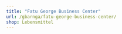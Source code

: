 ```yaml
---
title: "Fatu George Business Center"
url: /gbarnga/fatu-george-business-center/
shop: Lebensmittel
---
```

